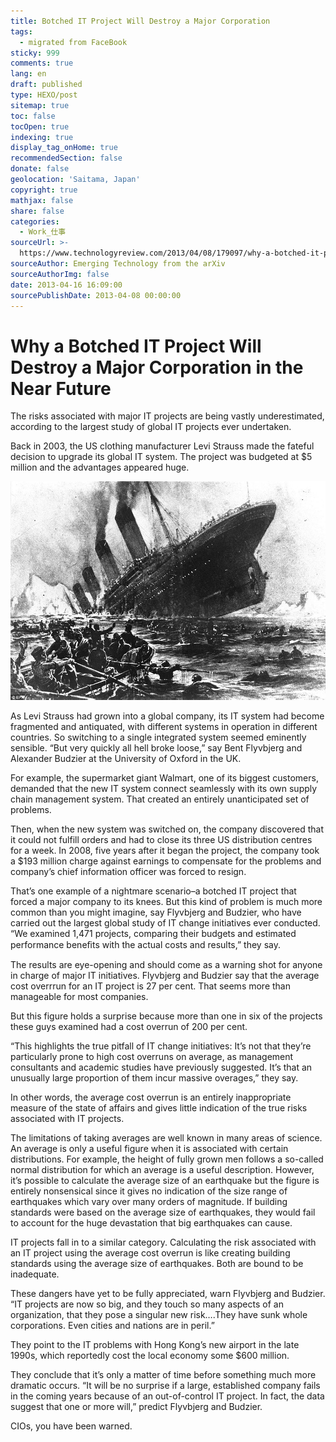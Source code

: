 ```yaml
---
title: Botched IT Project Will Destroy a Major Corporation
tags:
  - migrated from FaceBook
sticky: 999
comments: true
lang: en
draft: published
type: HEXO/post
sitemap: true
toc: false
tocOpen: true
indexing: true
display_tag_onHome: true
recommendedSection: false
donate: false
geolocation: 'Saitama, Japan'
copyright: true
mathjax: false
share: false
categories:
  - Work_仕事
sourceUrl: >-
  https://www.technologyreview.com/2013/04/08/179097/why-a-botched-it-project-will-destroy-a-major-corporation-in-the-near-future/
sourceAuthor: Emerging Technology from the arXiv
sourceAuthorImg: false
date: 2013-04-16 16:09:00
sourcePublishDate: 2013-04-08 00:00:00
---
```

 # Why a Botched IT Project Will Destroy a Major Corporation in the Near Future
 The risks associated with major IT projects are being vastly underestimated, according to the largest study of global IT projects ever undertaken.

 Back in 2003, the US clothing manufacturer Levi Strauss made the fateful decision to upgrade its global IT system. The project was budgeted at $5 million and the advantages appeared huge. 

 ![](./Botched-IT-Project-Will-Destroy-a-Major-Corporation/titanic_mistakes.jpg)
  
 As Levi Strauss had grown into a global company, its IT system had become fragmented and antiquated, with different systems in operation in different countries. So switching to a single integrated system seemed eminently sensible. “But very quickly all hell broke loose,” say Bent Flyvbjerg and Alexander Budzier at the University of Oxford in the UK.

 For example, the supermarket giant Walmart, one of its biggest customers, demanded that the new IT system connect seamlessly with its own supply chain management system. That created an entirely unanticipated set of problems.

 Then, when the new system was switched on, the company discovered that it could not fulfill orders and had to close its three US distribution centres for a week. In 2008, five years after it began the project, the company took a $193 million charge against earnings to compensate for the problems and company’s chief information officer was forced to resign.

 That’s one example of a nightmare scenario–a  botched IT project that forced a major company to its knees. But this kind of problem is much more common than you might imagine, say Flyvbjerg and Budzier, who have carried out the largest global study of IT change initiatives ever conducted. “We examined 1,471 projects, comparing their budgets and estimated performance beneﬁts with the actual costs and results,” they say.

 The results are eye-opening and should come as a warning shot for anyone in charge of major IT initiatives. Flyvbjerg and Budzier say that the average cost overrrun for an IT project is 27 per cent. That seems more than manageable for most companies.

 But this figure holds a surprise because more than one in six of the projects these guys examined had a cost overrun of 200 per cent.  

 “This highlights the true pitfall of IT change initiatives: It’s not that they’re particularly prone to high cost overruns on average, as management consultants and academic studies have previously suggested. It’s that an unusually large proportion of them incur massive overages,” they say.

 In other words, the average cost overrun is an entirely inappropriate measure of the state of affairs and gives little indication of the true risks associated with IT projects.  

 The limitations of taking averages are well known in many areas of science. An average is only a useful figure when it is associated with certain distributions. For example, the height of fully grown men follows a so-called normal distribution for which an average is a useful description. However, it’s possible to calculate the average size of an earthquake but the figure is entirely nonsensical since it gives no indication of the size range of earthquakes which vary over many orders of magnitude. If building standards were based on the average size of earthquakes, they would fail to account for the huge devastation that big earthquakes can cause.

 IT projects fall in to a similar category. Calculating the risk associated with an IT project using the average cost overrun is like creating building standards using the average size of earthquakes. Both are bound to be inadequate.  

 These dangers have yet to be fully appreciated, warn Flyvbjerg and Budzier. “IT projects are now so big, and they touch so many aspects of an organization, that they pose a singular new risk….They have sunk whole corporations. Even cities and nations are in peril.”

 They point to the IT problems with Hong Kong’s new airport in the late 1990s, which reportedly cost the local economy some $600 million.

 They conclude that it’s only a matter of time before something much more dramatic occurs. “It will be no surprise if a large, established company fails in the coming years because of an out-of-control IT project. In fact, the data suggest that one or more will,” predict Flyvbjerg and Budzier.

 CIOs, you have been warned.

